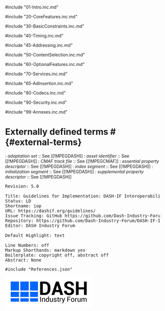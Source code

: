 #include "01-Intro.inc.md"

#include "20-CoreFeatures.inc.md"

#include "30-BasicConstraints.inc.md"

#include "40-Timing.inc.md"

#include "45-Addressing.inc.md"

#include "50-ContentSelection.inc.md"

#include "60-OptionalFeatures.inc.md"

#include "70-Services.inc.md"

#include "65-AdInsertion.inc.md"

#include "80-Codecs.inc.md"

#include "90-Security.inc.md"

#include "99-Annexes.inc.md"

# Externally defined terms # {#external-terms}

: <dfn>adaptation set</dfn>
:: See [[!MPEGDASH]]
: <dfn>asset identifier</dfn>
:: See [[!MPEGDASH]]
: <dfn>CMAF track file</dfn>
:: See [[!MPEGCMAF]]
: <dfn>essential property descriptor</dfn>
:: See [[!MPEGDASH]]
: <dfn>index segment</dfn>
:: See [[!MPEGDASH]]
: <dfn>initialization segment</dfn>
:: See [[!MPEGDASH]]
: <dfn>supplemental property descriptor</dfn>
:: See [[!MPEGDASH]]


<!-- Document metadata follows. The below sections are used by the document compiler and are not directly visible. -->

<pre class="metadata">
Revision: 5.0

Title: Guidelines for Implementation: DASH-IF Interoperability Points
Status: LD
Shortname: iop
URL: https://dashif.org/guidelines/
Issue Tracking: GitHub https://github.com/Dash-Industry-Forum/DASH-IF-IOP/issues
Repository: https://github.com/Dash-Industry-Forum/DASH-IF-IOP GitHub
Editor: DASH Industry Forum

Default Highlight: text
<!-- Enabling line numbers breaks code blocks in PDF! (2018-10-02) -->
Line Numbers: off
Markup Shorthands: markdown yes
Boilerplate: copyright off, abstract off
Abstract: None
</pre>

<!-- Custom bibliography entries go in References.json. Prefer adding your document to SpecRef over maintaining a custom definition. -->
<pre class="biblio">
#include "References.json"
</pre>

<pre boilerplate="logo">
<a href="https://dashif.org/"><img src="Images/DASH-IF.png" /></a>
</pre>

